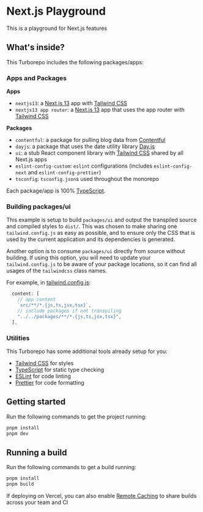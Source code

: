 # Next.js Playground

This is a playground for Next.js features

## What's inside?

This Turborepo includes the following packages/apps:

### Apps and Packages

**Apps**

- `nextjs13`: a [Next.js 13](https://nextjs.org/) app with [Tailwind CSS](https://tailwindcss.com/)
- `nextjs13 app router`: a [Next.js 13](https://nextjs.org/) app that uses the app router with [Tailwind CSS](https://tailwindcss.com/)

**Packages**

- `contentful`: a package for pulling blog data from [Contentful](https://www.contentful.com/)
- `dayjs`: a package that uses the date utility library [Day.js](https://day.js.org/)
- `ui`: a stub React component library with [Tailwind CSS](https://tailwindcss.com/) shared by all Next.js apps
- `eslint-config-custom`: `eslint` configurations (includes `eslint-config-next` and `eslint-config-prettier`)
- `tsconfig`: `tsconfig.json`s used throughout the monorepo

Each package/app is 100% [TypeScript](https://www.typescriptlang.org/).

### Building packages/ui

This example is setup to build `packages/ui` and output the transpiled source and compiled styles to `dist/`. This was chosen to make sharing one `tailwind.config.js` as easy as possible, and to ensure only the CSS that is used by the current application and its dependencies is generated.

Another option is to consume `packages/ui` directly from source without building. If using this option, you will need to update your `tailwind.config.js` to be aware of your package locations, so it can find all usages of the `tailwindcss` class names.

For example, in [tailwind.config.js](packages/tailwind-config/tailwind.config.js):

```js
  content: [
    // app content
    `src/**/*.{js,ts,jsx,tsx}`,
    // include packages if not transpiling
    "../../packages/**/*.{js,ts,jsx,tsx}",
  ],
```

### Utilities

This Turborepo has some additional tools already setup for you:

- [Tailwind CSS](https://tailwindcss.com/) for styles
- [TypeScript](https://www.typescriptlang.org/) for static type checking
- [ESLint](https://eslint.org/) for code linting
- [Prettier](https://prettier.io) for code formatting

## Getting started

Run the following commands to get the project running:

```sh
pnpm install
pnpm dev
```

## Running a build

Run the following commands to get a build running:

```sh
pnpm install
pnpm build
```

If deploying on Vercel, you can also enable [Remote Caching](https://turbo.build/repo/docs/core-concepts/remote-caching) to share builds across your team and CI
